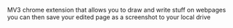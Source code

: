 MV3 chrome extension that allows you to draw and write stuff on webpages
you can then save  your edited page as a screenshot to your local drive
